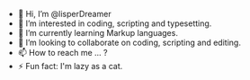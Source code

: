 - 👋 Hi, I’m @lisperDreamer
- 👀 I’m interested in coding, scripting and typesetting.
- 🌱 I’m currently learning Markup languages.
- 💞️ I’m looking to collaborate on coding, scripting and editing.
- 📫 How to reach me ... ?
- ⚡ Fun fact: I'm lazy as a cat.

<!---
lisperDreamer/lisperDreamer is a ✨ special ✨ repository because its `README.md` (this file) appears on your GitHub profile.
You can click the Preview link to take a look at your changes.
--->
